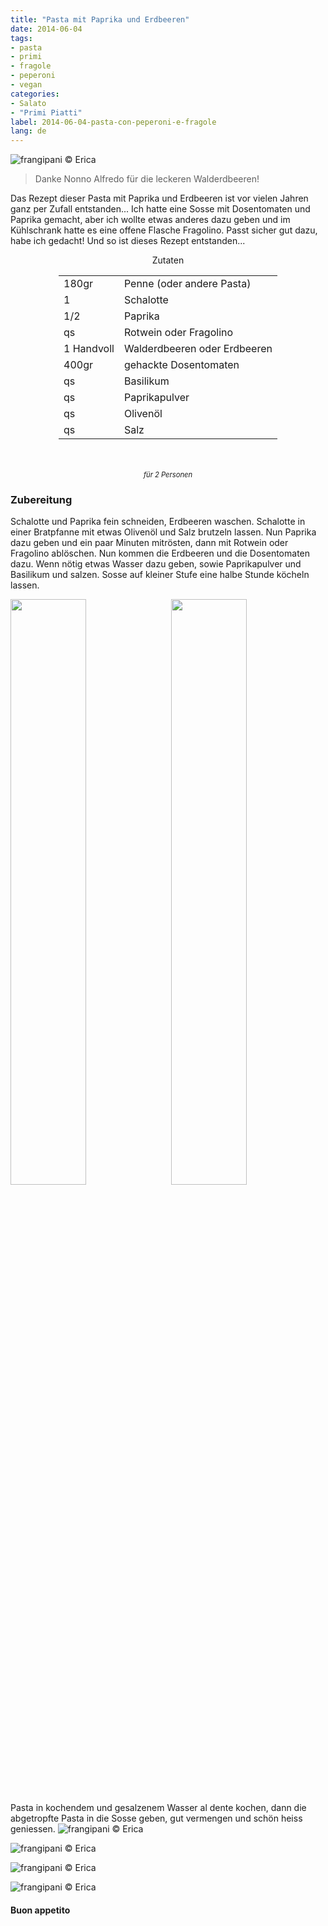 ```yaml
---
title: "Pasta mit Paprika und Erdbeeren"
date: 2014-06-04
tags:
- pasta
- primi
- fragole
- peperoni
- vegan
categories:
- Salato
- "Primi Piatti"
label: 2014-06-04-pasta-con-peperoni-e-fragole
lang: de
---
```

![](../2014-06-04-penne-alla-erica/header.jpg "frangipani © Erica")

> Danke Nonno Alfredo für die leckeren Walderdbeeren!

Das Rezept dieser Pasta mit Paprika und Erdbeeren ist vor vielen Jahren ganz per Zufall entstanden... Ich hatte eine Sosse mit Dosentomaten und Paprika gemacht, aber ich wollte etwas anderes dazu geben und im Kühlschrank hatte es eine offene Flasche Fragolino. Passt sicher gut dazu, habe ich gedacht! Und so ist dieses Rezept entstanden...

<div id="wrapper" style="text-align: center">
  <div id="yourdiv" style="display: inline-block;">
    <div class="ingredients">
      <div class="ingredients-title">Zutaten</div>
      <table>
        <tbody>
          <tr>
            <td>180gr</td>
            <td>Penne (oder andere Pasta)</td>
          </tr>
          <tr>
            <td>1</td>
            <td>Schalotte</td>
          </tr>
          <tr>
            <td>1/2</td>
            <td>Paprika</td>
          </tr>
          <tr>
            <td>qs</td>
            <td>Rotwein oder Fragolino</td>
          </tr>
          <tr>
            <td>1 Handvoll</td>
            <td>Walderdbeeren oder Erdbeeren</td>
          </tr>
          <tr>
            <td>400gr</td>
            <td>gehackte Dosentomaten</td>
          </tr>
          <tr>
            <td>qs</td>
            <td>Basilikum</td>
          </tr>
          <tr>
            <td>qs</td>
            <td>Paprikapulver</td> 
          </tr>
          <tr>
            <td>qs</td>
            <td>Olivenöl</td>
          </tr>
          <tr>
            <td>qs</td>
            <td>Salz</td> 
          </tr>
        </tbody>
      </table>
      <br></br>
      <i class="pull-right" style="font-size: 80%;">für 2 Personen</i>
    </div>
  </div>
</div>


<h3>
  <font color="grey">
    <i class="fa fa-cogs"></i>
  </font> Zubereitung
</h3>

Schalotte und Paprika fein schneiden, Erdbeeren waschen. Schalotte in einer Bratpfanne mit etwas Olivenöl und Salz brutzeln lassen. Nun Paprika dazu geben und ein paar Minuten mitrösten, dann mit Rotwein oder Fragolino ablöschen. Nun kommen die Erdbeeren und die Dosentomaten dazu. Wenn nötig etwas Wasser dazu geben, sowie Paprikapulver und Basilikum und salzen. Sosse auf kleiner Stufe eine halbe Stunde köcheln lassen.
<p>
  <div style="width: 100%; margin-bottom: 0">
    <img style="float: left; width: 49%; margin-right: 1%" src="../2014-06-04-penne-alla-erica/ingredienti.jpg" alt="" title="frangipani © Erica" />
    <img style="float: left; width: 49%; margin-left: 1%" src="../2014-06-04-penne-alla-erica/sughetto.jpg" alt="" title="frangipani © Erica" />
    <div style="clear: both"></div>
  </div>
</p>

Pasta in kochendem und gesalzenem Wasser al dente kochen, dann die abgetropfte Pasta in die Sosse geben, gut vermengen und schön heiss geniessen.
![](../2014-06-04-penne-alla-erica/risultato1.jpg "frangipani © Erica")

![](../2014-06-04-penne-alla-erica/risultato3.jpg "frangipani © Erica")

![](../2014-06-04-penne-alla-erica/risultato4.jpg "frangipani © Erica")

![](../2014-06-04-penne-alla-erica/risultato5.jpg "frangipani © Erica")

<h4>Buon appetito
  <font color="red">
    <i class="fa fa-smile-o"></i>
  </font>
</h4>